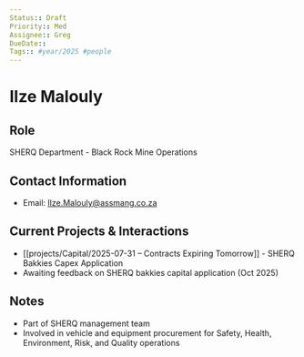 ```yaml
---
Status:: Draft
Priority:: Med
Assignee:: Greg
DueDate::
Tags:: #year/2025 #people
---
```


# Ilze Malouly

## Role
SHERQ Department - Black Rock Mine Operations

## Contact Information
- Email: Ilze.Malouly@assmang.co.za

## Current Projects & Interactions
- [[projects/Capital/2025-07-31 – Contracts Expiring Tomorrow]] - SHERQ Bakkies Capex Application
- Awaiting feedback on SHERQ bakkies capital application (Oct 2025)

## Notes
- Part of SHERQ management team
- Involved in vehicle and equipment procurement for Safety, Health, Environment, Risk, and Quality operations
